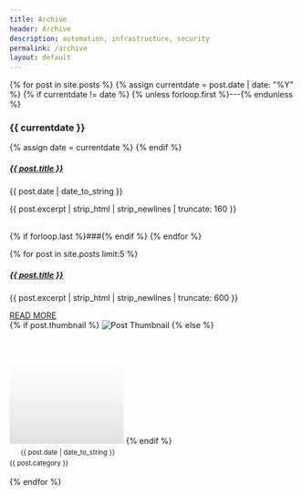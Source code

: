 ```yaml
---
title: Archive
header: Archive
description: automation, infrastructure, security
permalink: /archive
layout: default
---
```

<div class="col-md-12">
{% for post in site.posts %}
  {% assign currentdate = post.date | date: "%Y" %}
  {% if currentdate != date %}
    {% unless forloop.first %}---{% endunless %}
    <p class="mb-auto px-1"><h3>{{ currentdate }}</h3></p>
    {% assign date = currentdate %}
  {% endif %}
  <a href="{{ post.url }}" class="text-dark text-decoration-none mb-auto ps-1 pt-1"><h5>{{ post.title }}</h5></a>
  <p class="mb-auto px-1">{{ post.date | date_to_string }}</p>
  <p class="mb-auto px-1">{{ post.excerpt | strip_html | strip_newlines | truncate: 160 }}</p></br>
  {% if forloop.last %}###{% endif %}
{% endfor %}
</div>

{% for post in site.posts limit:5 %}
<div class="col-md-12">
  <div class="row g-0 border rounded overflow-hidden flex-md-row mb-4 shadow-sm h-md-250 position-relative">
    <div class="col p-8 d-flex flex-column position-static">
      <a href="{{ post.url }}" class="text-dark text-decoration-none mb-auto ps-1 pt-1"><h5>{{ post.title }}</h5></a>
      <p class="mb-auto px-1">{{ post.excerpt | strip_html | strip_newlines | truncate: 600 }}</p>
      <a href="{{ post.url }}" class="card-link text-secondary mb-auto ps-1">READ MORE</a>
    </div>
    <div class="col-auto d-none d-lg-block">
    {% if post.thumbnail %}
      <img src="{{ post.thumbnail }}" class="img-fluid" style="width: 200px; height: 200px; object-fit: cover;" alt="Post Thumbnail">
    {% else %}
      <img src="/assets/images/placeholder-square.png" class="img-fluid" style="width: 200px; height: 200px; object-fit: cover;" alt="Thumbnail Placeholder">
    {% endif %}
    </div>
    <div class="card-footer bg-light d-flex bd-highlight">
      <div class="me-auto bd-highlight"><svg class="bi" width="16" height="16"><use xlink:href="#calendar"/></svg><small class="text-muted"> {{ post.date | date_to_string }}</small></div>
      <div class="bd-highlight"><small class="text-muted">{{ post.category }} <svg class="bi" width="16" height="16"><use xlink:href="#tag"/></svg></small></div>
    </div>
  </div>
</div>
<br>
{% endfor %}